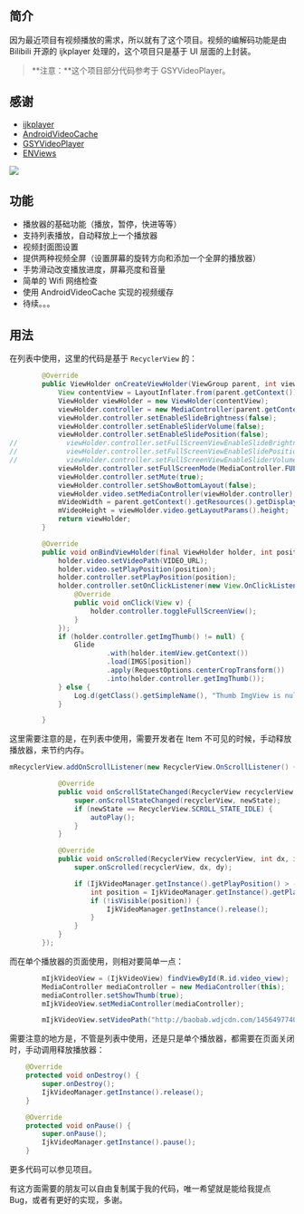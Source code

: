 ## 简介
因为最近项目有视频播放的需求，所以就有了这个项目。视频的编解码功能是由 Bilibili 开源的 ijkplayer 处理的，这个项目只是基于 UI 层面的上封装。
> **注意：**这个项目部分代码参考于 GSYVideoPlayer。

## 感谢
* [ijkplayer](https://github.com/Bilibili/ijkplayer)
* [AndroidVideoCache](https://github.com/danikula/AndroidVideoCache)
* [GSYVideoPlayer](https://github.com/CarGuo/GSYVideoPlayer)
* [ENViews](https://github.com/codeestX/ENViews)

![](https://user-gold-cdn.xitu.io/2017/8/24/eb05fe5b0eb7cb5e061cf82970f67e29)

## 功能
* 播放器的基础功能（播放，暂停，快进等等）
* 支持列表播放，自动释放上一个播放器
* 视频封面图设置
* 提供两种视频全屏（设置屏幕的旋转方向和添加一个全屏的播放器）
* 手势滑动改变播放进度，屏幕亮度和音量
* 简单的 Wifi 网络检查
* 使用 AndroidVideoCache 实现的视频缓存
* 待续。。。

## 用法
在列表中使用，这里的代码是基于 `RecyclerView` 的：
``` java
        @Override
        public ViewHolder onCreateViewHolder(ViewGroup parent, int viewType) {
            View contentView = LayoutInflater.from(parent.getContext()).inflate(R.layout.item_video, parent, false);
            ViewHolder viewHolder = new ViewHolder(contentView);
            viewHolder.controller = new MediaController(parent.getContext());
            viewHolder.controller.setEnableSlideBrightness(false);
            viewHolder.controller.setEnableSliderVolume(false);
            viewHolder.controller.setEnableSlidePosition(false);
//            viewHolder.controller.setFullScreenViewEnableSlideBrightness(false);
//            viewHolder.controller.setFullScreenViewEnableSlidePosition(false);
//            viewHolder.controller.setFullScreenViewEnableSliderVolume(false);
            viewHolder.controller.setFullScreenMode(MediaController.FULLSCREEN_VIEW);
            viewHolder.controller.setMute(true);
            viewHolder.controller.setShowBottomLayout(false);
            viewHolder.video.setMediaController(viewHolder.controller);
            mVideoWidth = parent.getContext().getResources().getDisplayMetrics().widthPixels;
            mVideoHeight = viewHolder.video.getLayoutParams().height;
            return viewHolder;
        }

        @Override
        public void onBindViewHolder(final ViewHolder holder, int position) {
            holder.video.setVideoPath(VIDEO_URL);
            holder.video.setPlayPosition(position);
            holder.controller.setPlayPosition(position);
            holder.controller.setOnClickListener(new View.OnClickListener() {
                @Override
                public void onClick(View v) {
                    holder.controller.toggleFullScreenView();
                }
            });
            if (holder.controller.getImgThumb() != null) {
                Glide
                        .with(holder.itemView.getContext())
                        .load(IMGS[position])
                        .apply(RequestOptions.centerCropTransform())
                        .into(holder.controller.getImgThumb());
            } else {
                Log.d(getClass().getSimpleName(), "Thumb ImgView is null");
            }

        }

```
这里需要注意的是，在列表中使用，需要开发者在 Item 不可见的时候，手动释放播放器，来节约内存。
``` java
mRecyclerView.addOnScrollListener(new RecyclerView.OnScrollListener() {

            @Override
            public void onScrollStateChanged(RecyclerView recyclerView, int newState) {
                super.onScrollStateChanged(recyclerView, newState);
                if (newState == RecyclerView.SCROLL_STATE_IDLE) {
                    autoPlay();
                }
            }

            @Override
            public void onScrolled(RecyclerView recyclerView, int dx, int dy) {
                super.onScrolled(recyclerView, dx, dy);

                if (IjkVideoManager.getInstance().getPlayPosition() > -1) {
                    int position = IjkVideoManager.getInstance().getPlayPosition();
                    if (!isVisible(position)) {
                        IjkVideoManager.getInstance().release();
                    }
                }
            }
        });

```
而在单个播放器的页面使用，则相对要简单一点：
``` java
        mIjkVideoView = (IjkVideoView) findViewById(R.id.video_view);
        MediaController mediaController = new MediaController(this);
        mediaController.setShowThumb(true);
        mIjkVideoView.setMediaController(mediaController);

        mIjkVideoView.setVideoPath("http://baobab.wdjcdn.com/14564977406580.mp4");

```
需要注意的地方是，不管是列表中使用，还是只是单个播放器，都需要在页面关闭时，手动调用释放播放器：
``` java
    @Override
    protected void onDestroy() {
        super.onDestroy();
        IjkVideoManager.getInstance().release();
    }

    @Override
    protected void onPause() {
        super.onPause();
        IjkVideoManager.getInstance().pause();
    }

```
更多代码可以参见项目。

有这方面需要的朋友可以自由复制属于我的代码，唯一希望就是能给我提点 Bug，或者有更好的实现，多谢。
